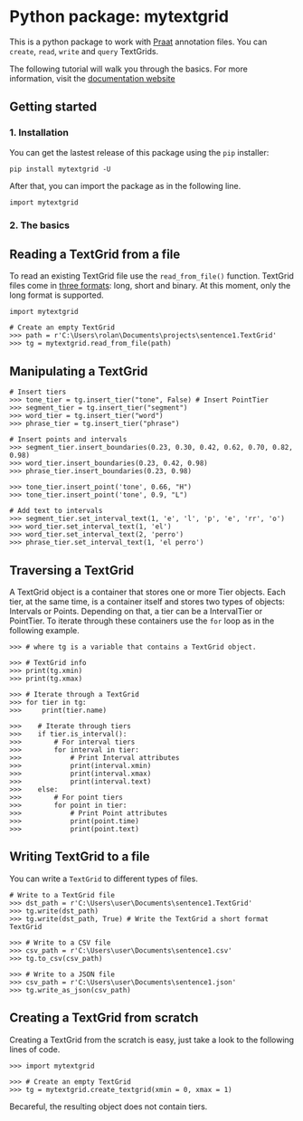 # Python package: mytextgrid

This is a python package to work with [Praat](https://www.fon.hum.uva.nl/praat/) annotation files. You can `create`, `read`, `write` and `query` TextGrids.

The following tutorial will walk you through the basics. For more information, visit the [documentation website](https://mytextgrid.readthedocs.io/en/latest/index.html)

## Getting started

### 1. Installation

You can get the lastest release of this package using the `pip` installer:

```
pip install mytextgrid -U
```

After that, you can import the package as in the following line.

```
import mytextgrid
```

### 2. The basics

## Reading a TextGrid from a file
To read an existing TextGrid file use the `read_from_file()` function. TextGrid files come in [three formats](https://www.fon.hum.uva.nl/praat/manual/TextGrid_file_formats.html): long, short and binary. At this moment, only the long format is supported. 

```
import mytextgrid

# Create an empty TextGrid
>>> path = r'C:\Users\rolan\Documents\projects\sentence1.TextGrid'
>>> tg = mytextgrid.read_from_file(path)
```

## Manipulating a TextGrid
```
# Insert tiers
>>> tone_tier = tg.insert_tier("tone", False) # Insert PointTier
>>> segment_tier = tg.insert_tier("segment")
>>> word_tier = tg.insert_tier("word")
>>> phrase_tier = tg.insert_tier("phrase")

# Insert points and intervals
>>> segment_tier.insert_boundaries(0.23, 0.30, 0.42, 0.62, 0.70, 0.82, 0.98)
>>> word_tier.insert_boundaries(0.23, 0.42, 0.98)
>>> phrase_tier.insert_boundaries(0.23, 0.98)

>>> tone_tier.insert_point('tone', 0.66, "H")
>>> tone_tier.insert_point('tone', 0.9, "L")

# Add text to intervals
>>> segment_tier.set_interval_text(1, 'e', 'l', 'p', 'e', 'rr', 'o')
>>> word_tier.set_interval_text(1, 'el')
>>> word_tier.set_interval_text(2, 'perro')
>>> phrase_tier.set_interval_text(1, 'el perro')
```

## Traversing a TextGrid
A TextGrid object is a container that stores one or more Tier objects. Each tier, at the same time, is a container itself and stores two types of objects: Intervals or Points. Depending on that, a tier can be a IntervalTier or PointTier. To iterate through these containers use the `for` loop as in the following example. 

```
>>> # where tg is a variable that contains a TextGrid object.

>>> # TextGrid info
>>> print(tg.xmin)
>>> print(tg.xmax)

>>> # Iterate through a TextGrid
>>> for tier in tg:
>>>     print(tier.name)

>>>    # Iterate through tiers
>>>    if tier.is_interval():
>>>        # For interval tiers
>>>        for interval in tier:
>>>            # Print Interval attributes
>>>            print(interval.xmin)
>>>            print(interval.xmax)
>>>            print(interval.text)
>>>    else:
>>>        # For point tiers
>>>        for point in tier:
>>>            # Print Point attributes
>>>            print(point.time)
>>>            print(point.text)
```

## Writing TextGrid to a file

You can write a `TextGrid` to different types of files.

```
# Write to a TextGrid file
>>> dst_path = r'C:\Users\user\Documents\sentence1.TextGrid'
>>> tg.write(dst_path)
>>> tg.write(dst_path, True) # Write the TextGrid a short format TextGrid

>>> # Write to a CSV file
>>> csv_path = r'C:\Users\user\Documents\sentence1.csv'
>>> tg.to_csv(csv_path)

>>> # Write to a JSON file
>>> csv_path = r'C:\Users\user\Documents\sentence1.json'
>>> tg.write_as_json(csv_path)
```

## Creating a TextGrid from scratch

Creating a TextGrid from the scratch is easy, just take a look to the following lines of code.

```
>>> import mytextgrid

>>> # Create an empty TextGrid
>>> tg = mytextgrid.create_textgrid(xmin = 0, xmax = 1)
```

Becareful, the resulting object does not contain tiers.
